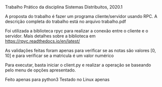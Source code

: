 Trabalho Prático da disciplina Sistemas Distribuitos, 2020.1

A proposta do trabalho é fazer um programa cliente/servidor usando RPC. A descrição completa do trabalho está no arquivo trabalho.pdf

Foi utilizada a biblioteca rpyc para realizar a conexão entre o cliente e o servidor. Mais detalhes sobre a biblioteca em https://rpyc.readthedocs.io/en/latest/

As validações feitas foram apenas para verificar se as notas são valores [0, 10] e para verificar se a matricula é um valor numérico

Para executar, basta iniciar o client.py e realizar a operação se baseando pelo menu de opções apresentado. 

Feito apenas para python3
Testado no Linux apenas



